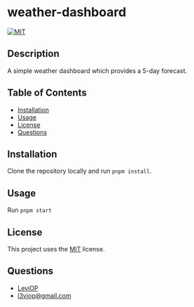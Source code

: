 # weather-dashboard
[![MIT](https://img.shields.io/badge/License-MIT-blue.svg)](https://opensource.org/licenses/MIT)

## Description

A simple weather dashboard which provides a 5-day forecast.

## Table of Contents

- [Installation](#installation)
- [Usage](#usage)
- [License](#license)
- [Questions](#questions)

## Installation

Clone the repository locally and run `pnpm install`.

## Usage

Run `pnpm start`


## License

This project uses the [MIT](https://opensource.org/licenses/MIT) license.

## Questions

- [LeviOP](https://github.com/LeviOP)
- [l3viop@gmail.com](mailto:l3viop@gmail.com)
